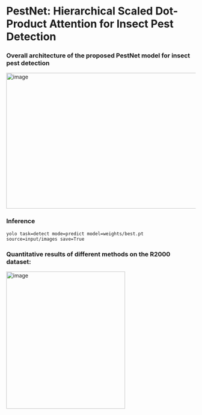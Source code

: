 # PestNet: Hierarchical Scaled Dot-Product Attention for Insect Pest Detection

### Overall architecture of the proposed PestNet model for insect pest detection
<img width="687" height="360" alt="image" src="https://github.com/user-attachments/assets/edec43f5-3357-4f7e-96d2-d3a7cf675197" />


### Inference
```
yolo task=detect mode=predict model=weights/best.pt source=input/images save=True
```

### Quantitative results of different methods on the R2000 dataset:
<img width="316" height="364" alt="image" src="https://github.com/user-attachments/assets/592d2104-c8a7-46d2-afb1-19cbe3b8256d" />

